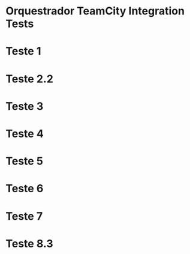 # Orquestrador TeamCity Integration Tests
# Teste 1
# Teste 2.2
# Teste 3
# Teste 4
# Teste 5
# Teste 6
# Teste 7
# Teste 8.3
